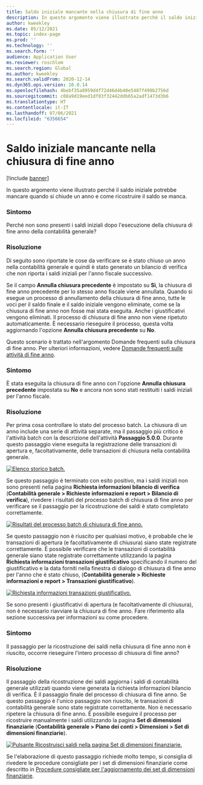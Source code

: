 ```yaml
---
title: Saldo iniziale mancante nella chiusura di fine anno
description: In questo argomento viene illustrato perché il saldo iniziale potrebbe mancare quando si chiude un anno e come ricostruire il saldo se manca.
author: kweekley
ms.date: 05/12/2021
ms.topic: index-page
ms.prod: ''
ms.technology: ''
ms.search.form: ''
audience: Application User
ms.reviewer: roschlom
ms.search.region: Global
ms.author: kweekley
ms.search.validFrom: 2020-12-14
ms.dyn365.ops.version: 10.0.14
ms.openlocfilehash: 4bebf35a8959d4f72d46d4b40e5487f499b2756d
ms.sourcegitcommit: c08a9d19eed1df03f32442ddb65a2adf1473d3b6
ms.translationtype: HT
ms.contentlocale: it-IT
ms.lasthandoff: 07/06/2021
ms.locfileid: "6356654"
---
```

# <a name="year-end-close-missing-opening-balances"></a>Saldo iniziale mancante nella chiusura di fine anno

[!include [banner](../includes/banner.md)]

In questo argomento viene illustrato perché il saldo iniziale potrebbe mancare quando si chiude un anno e come ricostruire il saldo se manca.

### <a name="symptom"></a>Sintomo

Perché non sono presenti i saldi iniziali dopo l'esecuzione della chiusura di fine anno della contabilità generale? 

### <a name="resolution"></a>Risoluzione

Di seguito sono riportate le cose da verificare se è stato chiuso un anno nella contabilità generale e quindi è stato generato un bilancio di verifica che non riporta i saldi iniziali per l'anno fiscale successivo.

Se il campo **Annulla chiusura precedente** è impostato su **Sì**, la chiusura di fine anno precedente per lo stesso anno fiscale viene annullata. Quando si esegue un processo di annullamento della chiusura di fine anno, tutte le voci per il saldo finale e il saldo iniziale vengono eliminate, come se la chiusura di fine anno non fosse mai stata eseguita. Anche i giustificativi vengono eliminati. Il processo di chiusura di fine anno non viene ripetuto automaticamente. È necessario rieseguire il processo, questa volta aggiornando l'opzione **Annulla chiusura precedente** su **No**.

Questo scenario è trattato nell'argomento Domande frequenti sulla chiusura di fine anno. Per ulteriori informazioni, vedere [Domande frequenti sulle attività di fine anno](faq-year-end-activities.md).

### <a name="symptom"></a>Sintomo

È stata eseguita la chiusura di fine anno con l'opzione **Annulla chiusura precedente** impostata su **No** e ancora non sono stati restituiti i saldi iniziali per l'anno fiscale.

### <a name="resolution"></a>Risoluzione

Per prima cosa controllare lo stato del processo batch. La chiusura di un anno include una serie di attività separate, ma il passaggio più critico è l'attività batch con la descrizione dell'attività **Passaggio 5.0.0**. Durante questo passaggio viene eseguita la registrazione delle transazioni di apertura e, facoltativamente, delle transazioni di chiusura nella contabilità generale. 

[![Elenco storico batch.](./media/yec-mssng-open-blnces-01.png)](./media/yec-mssng-open-blnces-01.png)

Se questo passaggio è terminato con esito positivo, ma i saldi iniziali non sono presenti nella pagina **Richiesta informazioni bilancio di verifica** (**Contabilità generale > Richieste informazioni e report > Bilancio di verifica**), rivedere i risultati del processo batch di chiusura di fine anno per verificare se il passaggio per la ricostruzione dei saldi è stato completato correttamente.

[![Risultati del processo batch di chiusura di fine anno.](./media/yec-mssng-open-blnces-02.png)](./media/yec-mssng-open-blnces-02.png)

Se questo passaggio non è riuscito per qualsiasi motivo, è probabile che le transazioni di apertura (e facoltativamente di chiusura) siano state registrate correttamente. È possibile verificare che le transazioni di contabilità generale siano state registrate correttamente utilizzando la pagina **Richiesta informazioni transazioni giustificativo** specificando il numero del giustificativo e la data forniti nella finestra di dialogo di chiusura di fine anno per l'anno che è stato chiuso, (**Contabilità generale > Richieste informazioni e report > Transazioni giustificativo**).

[![Richiesta informazioni transazioni giustificativo.](./media/yec-mssng-open-blnces-03.png)](./media/yec-mssng-open-blnces-03.png)

Se sono presenti i giustificativi di apertura (e facoltativamente di chiusura), non è necessario riavviare la chiusura di fine anno. Fare riferimento alla sezione successiva per informazioni su come procedere.

### <a name="symptom"></a>Sintomo

Il passaggio per la ricostruzione dei saldi nella chiusura di fine anno non è riuscito, occorre rieseguire l'intero processo di chiusura di fine anno?

### <a name="resolution"></a>Risoluzione

Il passaggio della ricostruzione dei saldi aggiorna i saldi di contabilità generale utilizzati quando viene generata la richiesta informazioni bilancio di verifica.  È il passaggio finale del processo di chiusura di fine anno.  Se questo passaggio è l'unico passaggio non riuscito, le transazioni di contabilità generale sono state registrate correttamente.  Non è necessario ripetere la chiusura di fine anno. È possibile eseguire il processo per ricostruire manualmente i saldi utilizzando la pagina **Set di dimensioni finanziarie** (**Contabilità generale > Piano dei conti > Dimensioni > Set di dimensioni finanziarie**).

[![Pulsante Ricostruisci saldi nella pagina Set di dimensioni finanziarie.](./media/yec-mssng-open-blnces-04.png)](./media/yec-mssng-open-blnces-04.png)

Se l'elaborazione di questo passaggio richiede molto tempo, si consiglia di rivedere le procedure consigliate per i set di dimensioni finanziarie come descritto in [Procedure consigliate per l'aggiornamento dei set di dimensioni finanziarie](https://community.dynamics.com/365/financeandoperations/b/dynamics-365-finance-blog/posts/best-practices-for-updating-financial-dimension-set-dimension-sets). 

